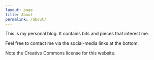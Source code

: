 ```yaml
---
layout: page
title: About
permalink: /about/
---
```


This is my personal blog. It contains bits and pieces that interest me.

Feel free to contact me via the social-media links at the bottom.

Note the Creative Commons license for this website.
